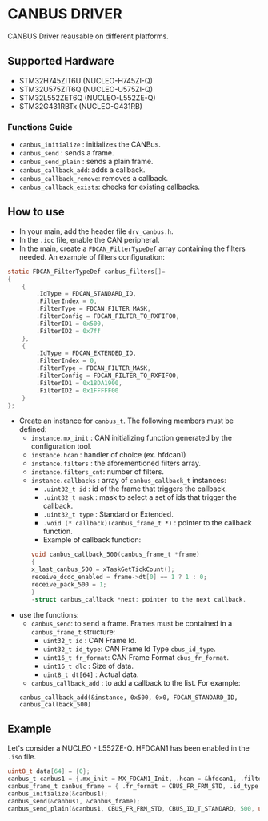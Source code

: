 # CANBUS DRIVER

CANBUS Driver reausable on different platforms.

## Supported Hardware

- STM32H745ZIT6U (NUCLEO-H745ZI-Q)
- STM32U575ZIT6Q (NUCLEO-U575ZI-Q)
- STM32L552ZET6Q (NUCLEO-L552ZE-Q)
- STM32G431RBTx  (NUCLEO-G431RB)

### Functions Guide

- `canbus_initialize` : initializes the CANBus.
- `canbus_send` : sends a frame.
- `canbus_send_plain` : sends a plain frame.
- `canbus_callback_add`: adds a callback. 
- `canbus_callback_remove`: removes a callback.
- `canbus_callback_exists`: checks for existing callbacks.

## How to use

- In your main, add the header file `drv_canbus.h`.
- In the `.ioc` file, enable the CAN peripheral.
- In the main, create a `FDCAN_FilterTypeDef` array containing the filters needed. An example of filters configuration:

```C
static FDCAN_FilterTypeDef canbus_filters[]=
{
	{
		.IdType = FDCAN_STANDARD_ID,
		.FilterIndex = 0,
		.FilterType = FDCAN_FILTER_MASK,
		.FilterConfig = FDCAN_FILTER_TO_RXFIFO0,
		.FilterID1 = 0x500,
		.FilterID2 = 0x7ff
	},
	{
		.IdType = FDCAN_EXTENDED_ID,
		.FilterIndex = 0,
		.FilterType = FDCAN_FILTER_MASK,
		.FilterConfig = FDCAN_FILTER_TO_RXFIFO0,
		.FilterID1 = 0x18DA1900,
		.FilterID2 = 0x1FFFFF00
	}
};
```

- Create an instance for `canbus_t`. The following members must be defined:
	- `instance.mx_init` : CAN initializing function generated by the configuration tool.
	- `instance.hcan` : handler of choice (ex. hfdcan1)
	- `instance.filters` : the aforementioned filters array.
	- `instance.filters_cnt`: number of filters.
	- `instance.callbacks` : array of  `canbus_callback_t` instances:
		- `.uint32_t id` : id of the frame that triggers the callback.
		- `.uint32_t mask` : mask to select a set of ids that trigger the callback.
		- `.uint32_t type` : Standard or Extended.
		- `.void (* callback)(canbus_frame_t *)` : pointer to the callback function.
		- Example of callback function: 
		``` C
		void canbus_callback_500(canbus_frame_t *frame)
		{
		x_last_canbus_500 = xTaskGetTickCount();
		receive_dcdc_enabled = frame->dt[0] == 1 ? 1 : 0;
		receive_pack_500 = 1;
		} 
		-struct canbus_callback *next: pointer to the next callback.
		```
- use the functions:
	- `canbus_send`: to send a frame. Frames must be contained in a `canbus_frame_t` structure:
		- `uint32_t id` : CAN Frame Id.
		- `uint32_t id_type`:  CAN Frame Id Type `cbus_id_type`.
		- `uint16_t fr_format`: CAN Frame Format `cbus_fr_format`.
		- `uint16_t dlc` :  Size of data.
		- `uint8_t dt[64]` : Actual data.
	- `canbus_callback_add` : to add a callback to the list. For example:
	```
	canbus_callback_add(&instance, 0x500, 0x0, FDCAN_STANDARD_ID, canbus_callback_500)
	```


## Example

Let's consider a NUCLEO - L552ZE-Q. HFDCAN1 has been enabled in the `.iso` file.

```C
uint8_t data[64] = {0};
canbus_t canbus1 = {.mx_init = MX_FDCAN1_Init, .hcan = &hfdcan1, .filters_cnt = ?, .callbacks = ?};
canbus_frame_t canbus_frame = { .fr_format = CBUS_FR_FRM_STD, .id_type = CBUS_ID_T_STANDARD,.id = 500 ,.dlc = X,.dt = data};
canbus_initialize(&canbus1);
canbus_send(&canbus1, &canbus_frame);
canbus_send_plain(&canbus1, CBUS_FR_FRM_STD, CBUS_ID_T_STANDARD, 500, uint8_t dlc, uint8_t* data);
```